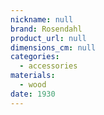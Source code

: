 ```yaml
---
nickname: null
brand: Rosendahl
product_url: null
dimensions_cm: null
categories:
  - accessories
materials:
  - wood
date: 1930
---
```


